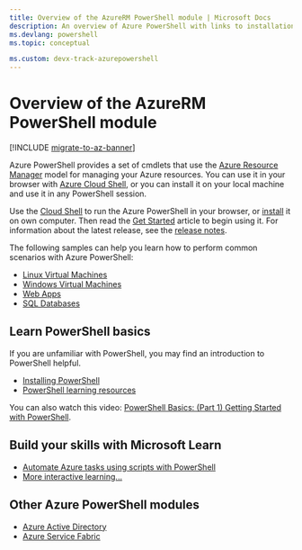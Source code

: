 ```yaml
---
title: Overview of the AzureRM PowerShell module | Microsoft Docs
description: An overview of Azure PowerShell with links to installation and configuration.
ms.devlang: powershell
ms.topic: conceptual

ms.custom: devx-track-azurepowershell
---
```

# Overview of the AzureRM PowerShell module

[!INCLUDE [migrate-to-az-banner](../../includes/migrate-to-az-banner.md)]

Azure PowerShell provides a set of cmdlets that use the
[Azure Resource Manager](/azure/azure-resource-manager/resource-group-overview) model for managing
your Azure resources. You can use it in your browser with
[Azure Cloud Shell](/azure/cloud-shell/overview), or you can install it on your local machine and
use it in any PowerShell session.

Use the [Cloud Shell](/azure/cloud-shell/overview) to run the Azure PowerShell in your browser, or
[install](install-azurerm-ps.md) it on own computer. Then read the
[Get Started](get-started-azureps.md) article to begin using it. For information about the latest
release, see the [release notes](release-notes-azureps.md).

The following samples can help you learn how to perform common scenarios with Azure PowerShell:

- [Linux Virtual Machines](/azure/virtual-machines/linux/powershell-samples?toc=/powershell/azure/toc.json)
- [Windows Virtual Machines](/azure/virtual-machines/windows/powershell-samples?toc=/powershell/azure/toc.json)
- [Web Apps](/azure/app-service-web/app-service-powershell-samples?toc=/powershell/azure/toc.json)
- [SQL Databases](/azure/sql-database/sql-database-powershell-samples?toc=/powershell/azure/toc.json)

## Learn PowerShell basics

If you are unfamiliar with PowerShell, you may find an introduction to PowerShell helpful.

- [Installing PowerShell](/powershell/scripting/install/installing-powershell)
- [PowerShell learning resources](/powershell/scripting/learn/more-powershell-learning)

You can also watch this video:
[PowerShell Basics: (Part 1) Getting Started with PowerShell](https://channel9.msdn.com/Blogs/Taste-of-Premier/PowerShellBasicsPart1).

## Build your skills with Microsoft Learn

- [Automate Azure tasks using scripts with PowerShell](/learn/modules/automate-azure-tasks-with-powershell/)
- [More interactive learning...](/learn/browse/?term=powershell)

## Other Azure PowerShell modules

- [Azure Active Directory](/powershell/module/activedirectory/)
- [Azure Service Fabric](/powershell/module/AzureRM.ServiceFabric/)
